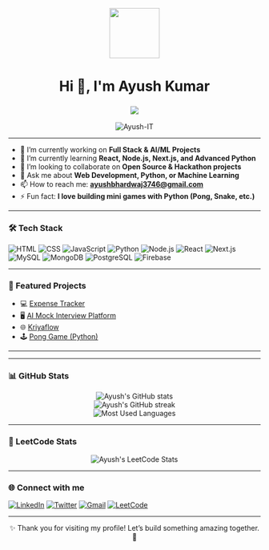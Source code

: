 <p align="center">
  <img src="https://media.giphy.com/media/hvRJCLFzcasrR4ia7z/giphy.gif" width="100" />
</p>

<h1 align="center">Hi 👋, I'm Ayush Kumar</h1>
<h3 align="center">
  <a href="https://github.com/Ayush-IT">
    <img src="https://readme-typing-svg.herokuapp.com/?lines=Full+Stack+Developer;AI+/+Machine+Learning+Enthusiast;Always+Learning+New+Things!&center=true&width=500&height=50">
  </a>
</h3>

<p align="center">
  <img src="https://komarev.com/ghpvc/?username=Ayush-IT&label=Profile%20views&color=0e75b6&style=flat" alt="Ayush-IT" />
</p>

---

- 🔭 I’m currently working on **Full Stack & AI/ML Projects**
- 🌱 I’m currently learning **React, Node.js, Next.js, and Advanced Python**
- 👯 I’m looking to collaborate on **Open Source & Hackathon projects**
- 💬 Ask me about **Web Development, Python, or Machine Learning**
- 📫 How to reach me: **ayushbhardwaj3746@gmail.com**
- ⚡ Fun fact: **I love building mini games with Python (Pong, Snake, etc.)**

---

### 🛠️ Tech Stack
![HTML](https://img.shields.io/badge/-HTML5-05122A?style=flat&logo=html5)
![CSS](https://img.shields.io/badge/-CSS3-05122A?style=flat&logo=css3)
![JavaScript](https://img.shields.io/badge/-JavaScript-05122A?style=flat&logo=javascript)
![Python](https://img.shields.io/badge/-Python-05122A?style=flat&logo=python)
![Node.js](https://img.shields.io/badge/-Node.js-05122A?style=flat&logo=node.js)
![React](https://img.shields.io/badge/-React-05122A?style=flat&logo=react)
![Next.js](https://img.shields.io/badge/-Next.js-05122A?style=flat&logo=next.js)
![MySQL](https://img.shields.io/badge/-MySQL-05122A?style=flat&logo=mysql)
![MongoDB](https://img.shields.io/badge/-MongoDB-05122A?style=flat&logo=mongodb)
![PostgreSQL](https://img.shields.io/badge/-PostgreSQL-05122A?style=flat&logo=postgresql)
![Firebase](https://img.shields.io/badge/-Firebase-05122A?style=flat&logo=firebase)

---

### 🚀 Featured Projects
- 💻 [Expense Tracker](https://expense-tracker-kumardev.vercel.app)
- 🖥️ [AI Mock Interview Platform]([https://github.com/Ayush-IT/bootstrap-project](https://github.com/Ayush-IT/ai_mock_interviews))
- 🌐 [Kriyaflow](https://kriya-flow-app.vercel.app/)
- 🕹️ [Pong Game (Python)](https://github.com/Ayush-IT/Pong_game)

---

---

### 📊 GitHub Stats
<p align="center">
  <img src="https://github-readme-stats.vercel.app/api?username=Ayush-IT&show_icons=true&theme=tokyonight" alt="Ayush's GitHub stats" /><br>
  <img src="https://github-readme-streak-stats.herokuapp.com/?user=Ayush-IT&theme=tokyonight" alt="Ayush's GitHub streak" /><br>
  <img src="https://github-readme-stats.vercel.app/api/top-langs/?username=Ayush-IT&layout=compact&theme=tokyonight" alt="Most Used Languages" />
</p>


---

### 🥇 LeetCode Stats
<p align="center">
  <img src="https://leetcard.jacoblin.cool/ayushbhardwaj3746?theme=dark&ext=contest" alt="Ayush's LeetCode Stats" />
</p>

---

### 🌐 Connect with me
[![LinkedIn](https://img.shields.io/badge/-LinkedIn-05122A?style=flat&logo=linkedin)](https://www.linkedin.com/in/ayushkumar-it/)
[![Twitter](https://img.shields.io/badge/-Twitter-05122A?style=flat&logo=twitter)](https://x.com/Ayush__IT)
[![Gmail](https://img.shields.io/badge/-Gmail-05122A?style=flat&logo=gmail)](mailto:ayushbhardwaj3746@gmail.com)
[![LeetCode](https://img.shields.io/badge/-LeetCode-05122A?style=flat&logo=leetcode)](https://leetcode.com/u/ayushbhardwaj3746/)

---

<p align="center">✨ Thank you for visiting my profile! Let’s build something amazing together. 🚀</p>
